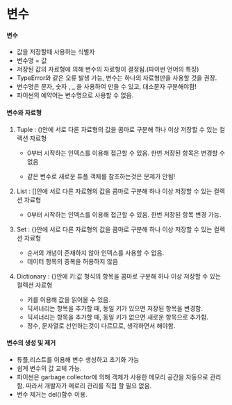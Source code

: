 # 변수

#### 변수

- 값을 저장할때 사용하는 식별자
- 변수명 = 값
- 저장된 값의 자료형에 의해  변수의 자료형이 결정됨.(파이썬 언어의 특징)
- TypeError와 같은 오류 발생 가능, 변수는 하나의 자료형만을 사용할 것을 권장.
- 변수명은 문자, 숫자 , _ 을 사용하여 만들 수 있고, 대소문자 구분해야함!
- 파이썬의 예약어는 변수명으로 사용할 수 없음.



#### 변수와 자료형

1. Tuple : ()안에 서로 다른 자료형의 값을 콤마로 구분해 하나 이상 저장할 수 있는 컬렉션 자료형

   - 0부터 시작하는 인덱스를 이용해 접근할 수 있음. 한번 저장된 항목은 변경할 수 없음

   - 같은 변수로 새로운 튜플 객체를 참조하는것은 문제가 안됨! 

2. List : []안에 서로 다른 자료형의 값을 콤마로 구분해 하나 이상 저장할 수 있는 컬렉션 자료형
   - 0부터 시작하는 인덱스를 이용해 접근할 수 있음. 한번 저장된 항목 변경 가능.
3. Set : {}안에 서로 다른 자료형의 값을 콤마로 구분해 하나 이상 저장할 수 있는 컬렉션 자료형
   - 순서의 개념이 존재하지 않아 인덱스를 사용할 수 없음. 
   - 데이터 항목의 중복을 허용하지 않음 
4. Dictionary : {}안에 키:값 형식의 항목을 콤마로 구분해 하나 이상 저장할 수 있는 컬렉션 자료형
   - 키를 이용해 값을 읽어올 수 있음.
   - 딕셔너리는 항목을 추가할 때, 동일 키가 있으면 저장된 항목을 변경함.
   - 딕셔너리는 항목을 추가할 때, 동일 키가 없으면 새로운 항목으로 추가함.
   - 정수, 문자열로 선언하는것이 다르므로, 생각하면서 해야함.



#### 변수의 생성 및 제거

- 튜플,리스트를 이용해 변수 생성하고 초기화 가능
- 쉽게 변수의 값 교체 가능.
- 파이썬은 garbage collector에 의해 객체가 사용한 메모리 공간을 자동으로 관리함. 따라서 개발자가 메로리 관리를 직접 할 필요 없음.
- 변수 제거는 del()함수 이용.